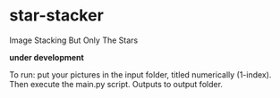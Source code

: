 # star-stacker
Image Stacking But Only The Stars

**under development**

To run: put your pictures in the input folder, titled numerically (1-index). Then execute the main.py script. Outputs to output folder.
